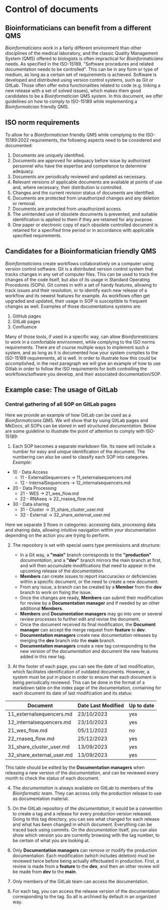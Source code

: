 # Control of documents

## Bioinformaticians can benefit from a different QMS

_Bioinformaticians_ work in a fairly different environment than other disciplines of the medical laboratory, and the classic Quality Management System (QMS) offered to biologists is often impractical for _Bioinformaticians_ needs. As specified in the ISO-15189, "Software procedures and related documentation needs to be controlled". This can be in any form or type of medium, as long as a certain set of requirements is achieved. Software is developed and distributed using version control systems, such as Git or GitLab. Those often offer extra functionalities related to code (e.g. linking a new release with a set of solved issues), which makes them good candidates to be a _Bioinformatician_ QMS system. In this document, we offer guidelines on how to comply to ISO-15189 while implementing a _Bioinformatician_ friendly QMS.

## ISO norm requirements

To allow for a _Bioinformatician_ friendly QMS while complying to the ISO-15189:2022 requirements, the following aspects need to be considered and documented:

1. Documents are uniquely identified.
2. Documents are approved for adequacy before issue by authorized personnel who have the expertise and competence to determine adequacy.
3. Documents are periodically reviewed and updated as necessary.
4. Relevant versions of applicable documents are available at points of use and, where necessary, their distribution is controlled.
5. Changes and the current revision status of documents are identified.
6. Documents are protected from unauthorized changes and any deletion or removal.
7. Documents are protected from unauthorized access.
8. The unintended use of obsolete documents is prevented, and suitable identification is applied to them if they are retained for any purpose.
9. One paper or electronic copy of each obsolete controlled document is retained for a specified time period or in accordance with applicable specified requirements.

## Candidates for a Bioinformatician friendly QMS

_Bioinformaticians_ create workflows collaboratively on a computer using version control software. Git is a distributed version control system that tracks changes in any set of computer files. This can be used to track the changes of the code itself, but also of its usage in Standard Operating Procedures (SOPs). Git comes in with a set of handy features, allowing to track issues and their resolution, or to identify each new release of a workflow and its newest features for example. As workflows often get upgraded and updated, their usage in SOP is susceptible to frequent changes as well. Examples of those documentations systems are:

1. GitHub pages
2. GitLab pages
3. Confluence

Many of those tools, if used in a specific way, can allow _Bioinformaticians_ to work in a comfortable environment, while complying to the ISO norms requirements. There are of course multiple ways to implement such a system, and as long as it is documented how your system complies to the ISO-15189 requirements, all is well. In order to illustrate how this could be accomplished, in the next paragraph we will give an example of how to use Gitlab in order to follow the ISO requirements for both controlling the workflows/software you develop, and their associated documentation/SOP.

## Example case: The usage of GitLab

### Central gathering of all SOP on GitLab pages

Here we provide an example of how GitLab can be used as a _Bioinformaticians_ QMS. We will show that by using GitLab pages and MkDocs, all SOPs can be stored in well structured _documentation_. Below are some guideline to illustrate the point of attention to comply with ISO-15189:

1. Each SOP becomes a separate markdown file. Its name will include a number for easy and unique identification of the document. The numbering can also be used to classify each SOP into categories. _Example_:

-   10 - Data Access
    -   11 - ExternalSequencers -> 11_externalsequencers.md
    -   12 - InternalSequencers -> 12_internalsequencers.md
-   20 - Data Processing
    -   21 - WES -> 21_wes_flow.md
    -   22 - RNAseq -> 22_rnaseq_flow.md
-   30 - Data sharing
    -   31 - Cluster -> 31_share_cluster_user.md
    -   32 - External -> 32_share_external_user.md

Here we separate 3 flows in categories: accessing data, processing data and sharing data, allowing intuitive navigation within your documentation depending on the action you are trying to perform.

2. The repository is set with special users type permissions and structure:

    - In a Git way, a **"main"** branch corresponds to the **"production"** _documentation_, and a **"dev"** branch mirrors the main branch at first, and will then accumulate modifications that need to appear in the upcoming release of the _documentation_.
    - **Members** can create issues to report inaccuracies or deficiencies within a specific document, or the need to create a new document.
    - From any issue, a branch can be created by a **Member** from the **dev** branch to work on fixing the issue.
    - Once the changes are ready, **Members** can submit their modification for review by a **Documentation manager** and if needed by an other additional **Members**.
    - **Members** and **Documentation managers** may go into one or several review processes to further edit and revise the document.
    - Once the document received its final modification, the **Document manager** can accept the merge request from **feature** to **dev**.
    - **Documentation managers** create new documentation releases by merging the **dev** branch into the **main** branch.
    - **Documentation managers** create a new tag corresponding to the new version of the _documentation_ and document the new features added in this new tag.

3. At the footer of each page, you can see the date of last modification, which facilitates identification of outdated documents. However, a system must be put in place in order to ensure that each document is being periodically reviewed. This can be done in the format of a markdown table on the index page of the documentation, containing for each document its date of last modification and its status:

| Document                  | Date Last Modified | Up to date |
| ------------------------- | ------------------ | ---------- |
| 11_externalsequencers.md  | 23/10/2023         | yes        |
| 12_internalsequencers.md  | 23/10/2023         | yes        |
| 21_wes_flow.md            | 05/11/2022         | no         |
| 22_rnaseq_flow.md         | 25/12/2023         | yes        |
| 31_share_cluster_user.md  | 13/09/2023         | yes        |
| 32_share_external_user.md | 13/09/2023         | yes        |

This table should be edited by the **Documentation managers** when releasing a new version of the _documentation_, and can be reviewed every month to check the status of each document.

4. The _documentation_ is always available on GitLab to members of the _Bioinformatic team_. They can access only the production release to use as documentation material.

5. On the GitLab repository of the _documentation_, it would be a convention to create a tag and a release for every production version released. Going to this tag directory, you can see what changed for each release and what has been changed in which document. Everything can be traced back using commits. On the _documentation_ itself, you can also show which version you are currently browsing with the tag number, to be certain of what you are looking at.

6. Only **Documentation managers** can remove or modify the production documentation. Each modification (which includes deletion) must be reviewed twice before being actually effectuated in production. First, a review is made from a **feature** to the **dev**, and then an other review will be made from **dev** to the **main**.

7. Only members of the GitLab team can access the documentation.

8. For each tag, you can access the release version of the documentation corresponding to the tag. So all is archived by default in an organized way.
